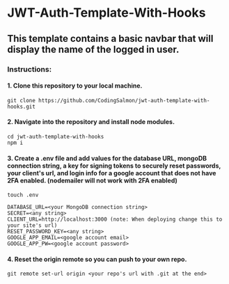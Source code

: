# JWT-Auth-Template-With-Hooks

##

## This template contains a basic navbar that will display the name of the logged in user.

### Instructions:

#### 1. Clone this repository to your local machine.

```
git clone https://github.com/CodingSalmon/jwt-auth-template-with-hooks.git
```

#### 2. Navigate into the repository and install node modules.

```
cd jwt-auth-template-with-hooks
npm i
```

#### 3. Create a .env file and add values for the database URL, mongoDB connection string, a key for signing tokens to securely reset passwords, your client's url, and login info for a google account that does not have 2FA enabled. (nodemailer will not work with 2FA enabled)

```
touch .env
```

```
DATABASE_URL=<your MongoDB connection string>
SECRET=<any string>
CLIENT_URL=http://localhost:3000 (note: When deploying change this to your site's url)
RESET_PASSWORD_KEY=<any string>
GOOGLE_APP_EMAIL=<google account email>
GOOGLE_APP_PW=<google account password>
```

#### 4. Reset the origin remote so you can push to your own repo.

```
git remote set-url origin <your repo's url with .git at the end>
```
